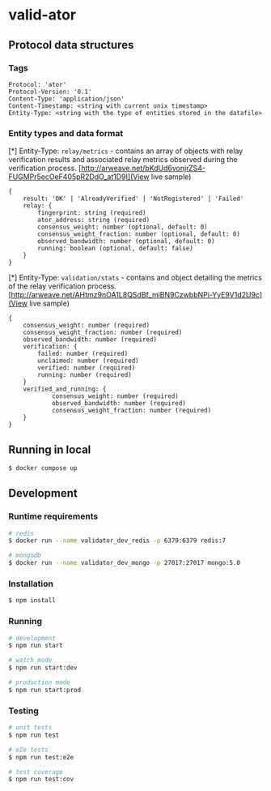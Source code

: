 # valid-ator

## Protocol data structures

### Tags
```
Protocol: 'ator'
Protocol-Version: '0.1'
Content-Type: 'application/json'
Content-Timestamp: <string with current unix timestamp>
Entity-Type: <string with the type of entities stored in the datafile>
```

### Entity types and data format

[*] Entity-Type: `relay/metrics` - contains an array of objects with relay verification results and associated relay metrics observed during the verification process. [http://arweave.net/bKdUd6vonjrZS4-FUGMPr5ecOeF405pR2DdO_at1D9I](View live sample)

```
{
    result: 'OK' | 'AlreadyVerified' | 'NotRegistered' | 'Failed'
    relay: {
        fingerprint: string (required)
        ator_address: string (required)
        consensus_weight: number (optional, default: 0)
        consensus_weight_fraction: number (optional, default: 0)
        observed_bandwidth: number (optional, default: 0)
        running: boolean (optional, default: false)
    }
}
```

[*] Entity-Type: `validation/stats` - contains and object detailing the metrics of the relay verification process.  [http://arweave.net/AHtmz9nOA1L8QSdBf_miBN9CzwbbNPi-YyE9V1d2U9c](View live sample)

```
{
    consensus_weight: number (required)
    consensus_weight_fraction: number (required)
    observed_bandwidth: number (required)
    verification: {
        failed: number (required)
        unclaimed: number (required)
        verified: number (required)
        running: number (required)
    }
    verified_and_running: {
            consensus_weight: number (required)
            observed_bandwidth: number (required)
            consensus_weight_fraction: number (required)
    }
}
```


## Running in local

```bash
$ docker compose up
```

## Development

### Runtime requirements

```bash
# redis
$ docker run --name validator_dev_redis -p 6379:6379 redis:7

# mongodb
$ docker run --name validator_dev_mongo -p 27017:27017 mongo:5.0 
```

### Installation

```bash
$ npm install
```

### Running 

```bash
# development
$ npm run start

# watch mode
$ npm run start:dev

# production mode
$ npm run start:prod
```

### Testing

```bash
# unit tests
$ npm run test

# e2e tests
$ npm run test:e2e

# test coverage
$ npm run test:cov
```